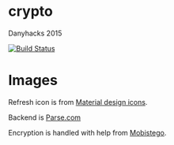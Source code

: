 # crypto
Danyhacks 2015

[![Build Status](https://travis-ci.org/benohalloran/crypto.svg?branch=Encryption)](https://travis-ci.org/benohalloran/crypto)

Images
======
Refresh icon is from [Material design icons](http://materialdesignicons.com/).

Backend is [Parse.com](parse.com)

Encryption is handled with help from [Mobistego](http://mobistego.sourceforge.net/).
